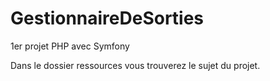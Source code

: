 # GestionnaireDeSorties

1er projet PHP avec Symfony

Dans le dossier ressources vous trouverez le sujet du projet.
